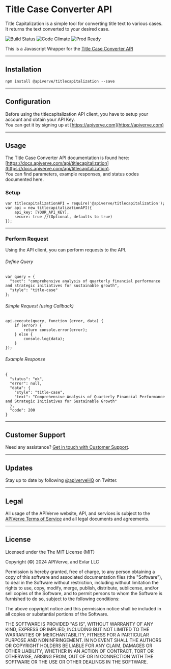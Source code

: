 Title Case Converter API
============

Title Capitalization is a simple tool for converting title text to various cases. It returns the text converted to your desired case.

![Build Status](https://img.shields.io/badge/build-passing-green)
![Code Climate](https://img.shields.io/badge/maintainability-B-purple)
![Prod Ready](https://img.shields.io/badge/production-ready-blue)

This is a Javascript Wrapper for the [Title Case Converter API](https://apiverve.com/marketplace/api/titlecapitalization)

---

## Installation
	npm install @apiverve/titlecapitalization --save

---

## Configuration

Before using the titlecapitalization API client, you have to setup your account and obtain your API Key.  
You can get it by signing up at [https://apiverve.com](https://apiverve.com)

---

## Usage

The Title Case Converter API documentation is found here: [https://docs.apiverve.com/api/titlecapitalization](https://docs.apiverve.com/api/titlecapitalization).  
You can find parameters, example responses, and status codes documented here.

### Setup

```
var titlecapitalizationAPI = require('@apiverve/titlecapitalization');
var api = new titlecapitalizationAPI({
    api_key: [YOUR_API_KEY],
    secure: true //(Optional, defaults to true)
});
```

---


### Perform Request
Using the API client, you can perform requests to the API.

###### Define Query

```
var query = {
  "text": "comprehensive analysis of quarterly financial performance and strategic initiatives for sustainable growth",
  "style": "title-case"
};
```

###### Simple Request (using Callback)

```
api.execute(query, function (error, data) {
    if (error) {
        return console.error(error);
    } else {
        console.log(data);
    }
});
```

###### Example Response

```
{
  "status": "ok",
  "error": null,
  "data": {
    "style": "title-case",
    "text": "Comprehensive Analysis of Quarterly Financial Performance and Strategic Initiatives for Sustainable Growth"
  },
  "code": 200
}
```

---

## Customer Support

Need any assistance? [Get in touch with Customer Support](https://apiverve.com/contact).

---

## Updates
Stay up to date by following [@apiverveHQ](https://twitter.com/apiverveHQ) on Twitter.

---

## Legal

All usage of the APIVerve website, API, and services is subject to the [APIVerve Terms of Service](https://apiverve.com/terms) and all legal documents and agreements.

---

## License
Licensed under the The MIT License (MIT)

Copyright (&copy;) 2024 APIVerve, and Evlar LLC

Permission is hereby granted, free of charge, to any person obtaining a copy of this software and associated documentation files (the "Software"), to deal in the Software without restriction, including without limitation the rights to use, copy, modify, merge, publish, distribute, sublicense, and/or sell copies of the Software, and to permit persons to whom the Software is furnished to do so, subject to the following conditions:

The above copyright notice and this permission notice shall be included in all copies or substantial portions of the Software.

THE SOFTWARE IS PROVIDED "AS IS", WITHOUT WARRANTY OF ANY KIND, EXPRESS OR IMPLIED, INCLUDING BUT NOT LIMITED TO THE WARRANTIES OF MERCHANTABILITY, FITNESS FOR A PARTICULAR PURPOSE AND NONINFRINGEMENT. IN NO EVENT SHALL THE AUTHORS OR COPYRIGHT HOLDERS BE LIABLE FOR ANY CLAIM, DAMAGES OR OTHER LIABILITY, WHETHER IN AN ACTION OF CONTRACT, TORT OR OTHERWISE, ARISING FROM, OUT OF OR IN CONNECTION WITH THE SOFTWARE OR THE USE OR OTHER DEALINGS IN THE SOFTWARE.